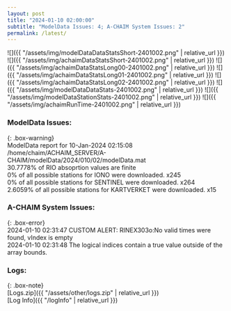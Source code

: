 ```yaml
---
layout: post
title: "2024-01-10 02:00:00"
subtitle: "ModelData Issues: 4; A-CHAIM System Issues: 2"
permalink: /latest/
---
```


![]({{ "/assets/img/modelDataDataStatsShort-2401002.png" | relative_url }})
![]({{ "/assets/img/achaimDataStatsShort-2401002.png" | relative_url }})
![]({{ "/assets/img/achaimDataStatsLong00-2401002.png" | relative_url }})
![]({{ "/assets/img/achaimDataStatsLong01-2401002.png" | relative_url }})
![]({{ "/assets/img/achaimDataStatsLong02-2401002.png" | relative_url }})
![]({{ "/assets/img/modelDataDataStats-2401002.png" | relative_url }})
![]({{ "/assets/img/modelDataStationStats-2401002.png" | relative_url }})
![]({{ "/assets/img/achaimRunTime-2401002.png" | relative_url }})


### ModelData Issues:  
  
{: .box-warning}  
 ModelData report for 10-Jan-2024 02:15:08   
 /home/chaim/ACHAIM_SERVER/A-CHAIM/modelData/2024/010/02/modelData.mat   
 30.7778% of RIO absoprtion values are finite   
 0% of all possible stations for IONO were downloaded. x245   
 0% of all possible stations for SENTINEL were downloaded. x264   
 2.6059% of all possible stations for KARTVERKET were downloaded. x15   
  
### A-CHAIM System Issues:  
  
{: .box-error}  
2024-01-10 02:31:47 CUSTOM ALERT: RINEX303o:No valid times were found, vIndex is empty  
2024-01-10 02:31:48 The logical indices contain a true value outside of the array bounds.  

### Logs:  
  
{: .box-note}  
[Logs.zip]({{ "/assets/other/logs.zip" | relative_url }})  
[Log Info]({{ "/logInfo" | relative_url }})  
